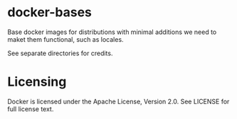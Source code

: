 docker-bases
============

Base docker images for distributions with minimal additions we need to maket
them functional, such as locales.

See separate directories for credits.


# Licensing

Docker is licensed under the Apache License, Version 2.0. See LICENSE
for full license text.
